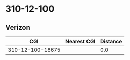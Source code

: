 # 310-12-100
## Verizon


| CGI | Nearest CGI | Distance |
|-----|-------------|----------|
| 310-12-100-18675 |  | 0.0 |
